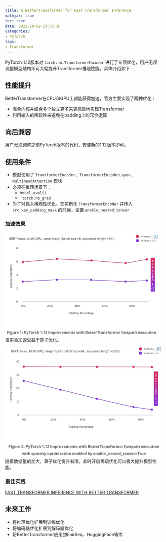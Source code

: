 ```yaml
---
title: A BetterTransformer for Fast Transformer Inference
mathjax: true
toc: true
date: 2022-10-09 23:36:30
categories:
- PyTorch
tags:
- Transformer
---
```

PyTorch 1.12版本对 `torch.nn.TransformerEncoder` 进行了专项优化，用户无须调整模型结构即可大幅提升Transformer推理性能。具体介绍如下

<!--more-->

## 性能提升
BetterTransformer在CPU和GPU上都能获得加速，官方主要实现了两种优化：
- 混合内核并结合多个独立算子来更高效地实现Transformer
- 利用输入的稀疏性来避免在padding上的冗余运算

## 向后兼容
用户无须调整之前PyTorch版本的代码，安装新的1.12版本即可。

## 使用条件
- 模型使用了 `TransformerEncoder`、`TransformerEncoderLayer`、 `MultiheadAttention` 模块
- 必须在推理场景下：
  - `model.eval()`
  - ` torch.no_grad`
- 为了对输入稀疏性优化，在实例化 `TransformerEncoder` 并传入 `src_key_padding_mask` 的时候，设置 `enable_nested_tensor`

### 加速效果
![f1](./A-BetterTransformer-for-Fast-Transformer-Inference/f1.jpg)
该实验加速受益于算子优化。

![f2](./A-BetterTransformer-for-Fast-Transformer-Inference/f2.jpg)
随着数据量的加大，算子优化提升有限，此时开启稀疏优化可以极大提升模型性能。

### 最佳实践
[FAST TRANSFORMER INFERENCE WITH BETTER TRANSFORMER](https://pytorch.org/tutorials/beginner/bettertransformer_tutorial.html)


## 未来工作
- 将推理优化扩展到训练优化
- 将编码器优化扩展到解码器优化
- 将BetterTransformer应用到FairSeq、HuggingFace等库